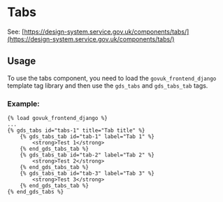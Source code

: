 # Tabs

See: [https://design-system.service.gov.uk/components/tabs/](https://design-system.service.gov.uk/components/tabs/)

## Usage

To use the tabs component, you need to load the `govuk_frontend_django` template tag library and then use the `gds_tabs` and `gds_tabs_tab` tags.

### Example:

```django
{% load govuk_frontend_django %}
...
{% gds_tabs id="tabs-1" title="Tab title" %}
    {% gds_tabs_tab id="tab-1" label="Tab 1" %}
        <strong>Test 1</strong>
    {% end_gds_tabs_tab %}
    {% gds_tabs_tab id="tab-2" label="Tab 2" %}
        <strong>Test 2</strong>
    {% end_gds_tabs_tab %}
    {% gds_tabs_tab id="tab-3" label="Tab 3" %}
        <strong>Test 3</strong>
    {% end_gds_tabs_tab %}
{% end_gds_tabs %}
```
